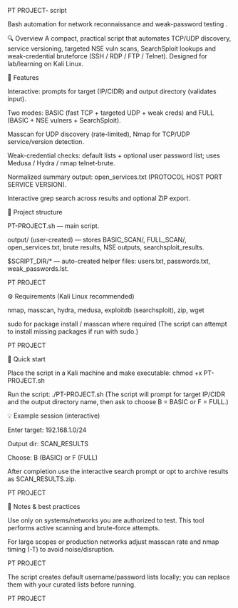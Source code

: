 PT PROJECT- script 

Bash automation for network reconnaissance and weak-password testing . 


🔍 Overview
A compact, practical script that automates TCP/UDP discovery, service versioning, targeted NSE vuln scans, SearchSploit lookups and weak-credential bruteforce (SSH / RDP / FTP / Telnet). Designed for lab/learning on Kali Linux. 

🔧 Features

Interactive: prompts for target (IP/CIDR) and output directory (validates input). 

Two modes: BASIC (fast TCP + targeted UDP + weak creds) and FULL (BASIC + NSE vulners + SearchSploit). 

Masscan for UDP discovery (rate-limited), Nmap for TCP/UDP service/version detection. 

Weak-credential checks: default lists + optional user password list; uses Medusa / Hydra / nmap telnet-brute. 

Normalized summary output: open_services.txt (PROTOCOL HOST PORT SERVICE VERSION). 

Interactive grep search across results and optional ZIP export. 

📁 Project structure

PT-PROJECT.sh — main script. 

output/ (user-created) — stores BASIC_SCAN/, FULL_SCAN/, open_services.txt, brute results, NSE outputs, searchsploit_results. 

$SCRIPT_DIR/* — auto-created helper files: users.txt, passwords.txt, weak_passwords.lst. 

PT PROJECT

⚙️ Requirements (Kali Linux recommended)

nmap, masscan, hydra, medusa, exploitdb (searchsploit), zip, wget

sudo for package install / masscan where required
(The script can attempt to install missing packages if run with sudo.) 

PT PROJECT

🚀 Quick start

Place the script in a Kali machine and make executable:
chmod +x PT-PROJECT.sh

Run the script:
./PT-PROJECT.sh
(The script will prompt for target IP/CIDR and the output directory name, then ask to choose B = BASIC or F = FULL.) 

💡 Example session (interactive)

Enter target: 192.168.1.0/24

Output dir: SCAN_RESULTS

Choose: B (BASIC) or F (FULL)

After completion use the interactive search prompt or opt to archive results as SCAN_RESULTS.zip. 

PT PROJECT

📝 Notes & best practices

Use only on systems/networks you are authorized to test. This tool performs active scanning and brute-force attempts.

For large scopes or production networks adjust masscan rate and nmap timing (-T) to avoid noise/disruption. 

PT PROJECT

The script creates default username/password lists locally; you can replace them with your curated lists before running. 

PT PROJECT
